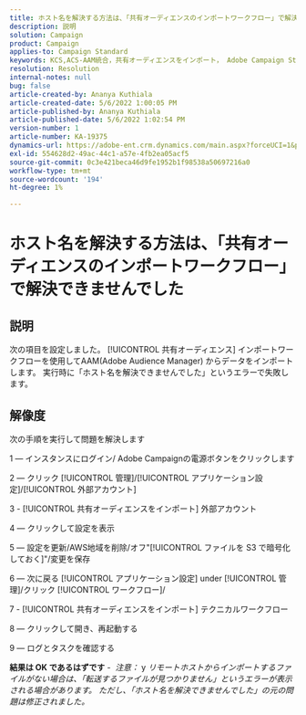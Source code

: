 ```yaml
---
title: ホスト名を解決する方法は、「共有オーディエンスのインポートワークフロー」で解決できませんでした
description: 説明
solution: Campaign
product: Campaign
applies-to: Campaign Standard
keywords: KCS,ACS-AAM統合，共有オーディエンスをインポート， Adobe Campaign Standard,
resolution: Resolution
internal-notes: null
bug: false
article-created-by: Ananya Kuthiala
article-created-date: 5/6/2022 1:00:05 PM
article-published-by: Ananya Kuthiala
article-published-date: 5/6/2022 1:02:54 PM
version-number: 1
article-number: KA-19375
dynamics-url: https://adobe-ent.crm.dynamics.com/main.aspx?forceUCI=1&pagetype=entityrecord&etn=knowledgearticle&id=008d7170-3ccd-ec11-a7b5-0022480b639b
exl-id: 554628d2-49ac-44c1-a57e-4fb2ea05acf5
source-git-commit: 0c3e421beca46d9fe1952b1f98538a50697216a0
workflow-type: tm+mt
source-wordcount: '194'
ht-degree: 1%

---
```


# ホスト名を解決する方法は、「共有オーディエンスのインポートワークフロー」で解決できませんでした

## 説明

次の項目を設定しました。 [!UICONTROL 共有オーディエンス] インポートワークフローを使用してAAM(Adobe Audience Manager) からデータをインポートします。 実行時に「ホスト名を解決できませんでした」というエラーで失敗します。 

## 解像度


次の手順を実行して問題を解決します

1 — インスタンスにログイン/ Adobe Campaignの電源ボタンをクリックします

2 — クリック [!UICONTROL 管理]/[!UICONTROL アプリケーション設定]/[!UICONTROL 外部アカウント]

3 - [!UICONTROL 共有オーディエンスをインポート] 外部アカウント

4 — クリックして設定を表示

5 — 設定を更新/AWS地域を削除/オフ&quot;[!UICONTROL ファイルを S3 で暗号化しておく]&quot;/変更を保存

6 — 次に戻る [!UICONTROL アプリケーション設定] under [!UICONTROL 管理]/クリック [!UICONTROL ワークフロー]/

7 - [!UICONTROL 共有オーディエンスをインポート] テクニカルワークフロー

8 — クリックして開き、再起動する

9 — ログとタスクを確認する

<b>結果は OK であるはずです</b> -  *注意：* y *リモートホストからインポートするファイルがない場合は、「転送するファイルが見つかりません」というエラーが表示される場合があります。 ただし、「ホスト名を解決できませんでした」の元の問題は修正されました。*
